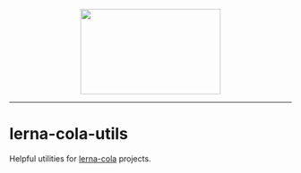 <p align="center">
  <img src="https://cdn.rawgit.com/constellators/lerna-cola/8e303aad/assets/logo-full.png" width="250" height="152.84" />
</p>

<hr />

# lerna-cola-utils

Helpful utilities for [lerna-cola](https://github.com/ctrlplusb/lerna-cola) projects.
